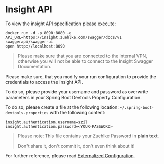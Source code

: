 # Insight API
To view the insight API specification please execute:

```
docker run -d -p 8090:8080 -e API_URL=https://insight.zuehlke.com/swagger/docs/v1 swaggerapi/swagger-ui
open http://localhost:8090
```

> Please make sure that you are connected to the internal VPN, otherwise you will not be able to connect to the Insight Swagger Documentation.

Please make sure, that you modify your run configuration to provide the credentials to access the Insight API.

To do so, please provide your username and password as overwrite parameters in your Spring Boot Devtools Property Configuration.


To do so, please create a file at the following location: `~/.spring-boot-devtools.properties` with the following content:

```
insight.authentication.username=szil
insight.authentication.password=<YOUR-PASSWORD>
```

> Please note: This file contains your Zuehlke Password in **plain text**.
> 
> Don't share it, don't commit it, don't even think about it!

For further reference, please read [Externalized Configuration](https://docs.spring.io/spring-boot/docs/current/reference/html/boot-features-external-config.html).
